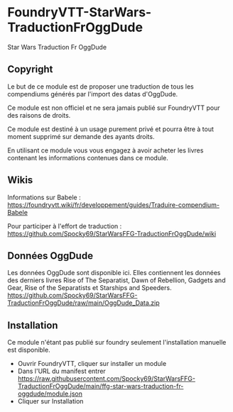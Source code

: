 # FoundryVTT-StarWars-TraductionFrOggDude
 Star Wars Traduction Fr OggDude
 
 ## Copyright
 Le but de ce module est de proposer une traduction de tous les compendiums générés par l'import des datas d'OggDude. 
 
 Ce module est non officiel et ne sera jamais publié sur FoundryVTT pour des raisons de droits.
 
 Ce module est destiné à un usage purement privé et pourra être à tout moment supprimé sur demande des ayants droits.
 
 En utilisant ce module vous vous engagez à avoir acheter les livres contenant les informations contenues dans ce module.
 
 ## Wikis
 Informations sur Babele : https://foundryvtt.wiki/fr/developpement/guides/Traduire-compendium-Babele
 
 Pour participer à l'effort de traduction : https://github.com/Spocky69/StarWarsFFG-TraductionFrOggDude/wiki
 
 ## Données OggDude
 Les données OggDude sont disponible ici. Elles contiennent les données des derniers livres Rise of The Separatist, Dawn of Rebellion, Gadgets and Gear, Rise of the Separatists et Starships and Speeders.
 https://github.com/Spocky69/StarWarsFFG-TraductionFrOggDude/raw/main/OggDude_Data.zip
 
 ## Installation
 Ce module n'étant pas publié sur foundry seulement l'installation manuelle est disponible.
 * Ouvrir FoundryVTT, cliquer sur installer un module
 * Dans l'URL du manifest entrer https://raw.githubusercontent.com/Spocky69/StarWarsFFG-TraductionFrOggDude/main/ffg-star-wars-traduction-fr-oggdude/module.json
 * Cliquer sur Installation
 
 
 

